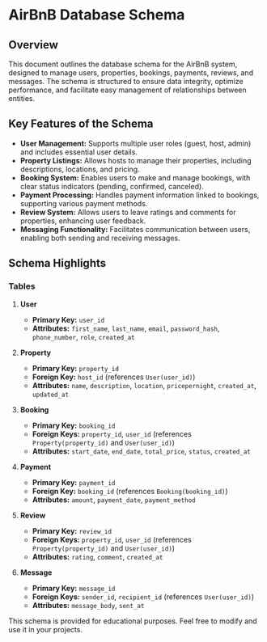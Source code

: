 # AirBnB Database Schema

## Overview
This document outlines the database schema for the AirBnB system, designed to manage users, properties, bookings, payments, reviews, and messages. The schema is structured to ensure data integrity, optimize performance, and facilitate easy management of relationships between entities.

## Key Features of the Schema

- **User Management:** Supports multiple user roles (guest, host, admin) and includes essential user details.
- **Property Listings:** Allows hosts to manage their properties, including descriptions, locations, and pricing.
- **Booking System:** Enables users to make and manage bookings, with clear status indicators (pending, confirmed, canceled).
- **Payment Processing:** Handles payment information linked to bookings, supporting various payment methods.
- **Review System:** Allows users to leave ratings and comments for properties, enhancing user feedback.
- **Messaging Functionality:** Facilitates communication between users, enabling both sending and receiving messages.

## Schema Highlights

### Tables

1. **User**
   - **Primary Key:** `user_id`
   - **Attributes:** `first_name`, `last_name`, `email`, `password_hash`, `phone_number`, `role`, `created_at`

2. **Property**
   - **Primary Key:** `property_id`
   - **Foreign Key:** `host_id` (references `User(user_id)`)
   - **Attributes:** `name`, `description`, `location`, `pricepernight`, `created_at`, `updated_at`

3. **Booking**
   - **Primary Key:** `booking_id`
   - **Foreign Keys:** `property_id`, `user_id` (references `Property(property_id)` and `User(user_id)`)
   - **Attributes:** `start_date`, `end_date`, `total_price`, `status`, `created_at`

4. **Payment**
   - **Primary Key:** `payment_id`
   - **Foreign Key:** `booking_id` (references `Booking(booking_id)`)
   - **Attributes:** `amount`, `payment_date`, `payment_method`

5. **Review**
   - **Primary Key:** `review_id`
   - **Foreign Keys:** `property_id`, `user_id` (references `Property(property_id)` and `User(user_id)`)
   - **Attributes:** `rating`, `comment`, `created_at`

6. **Message**
   - **Primary Key:** `message_id`
   - **Foreign Keys:** `sender_id`, `recipient_id` (references `User(user_id)`)
   - **Attributes:** `message_body`, `sent_at`


This schema is provided for educational purposes. Feel free to modify and use it in your projects.
